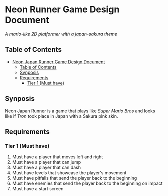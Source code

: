 # Neon Runner Game Design Document
*A mario-like 2D platformer with a japan-sakura theme*

## Table of Contents
- [Neon Japan Runner Game Design Document](#neon-japan-runner-game-design-document)
  - [Table of Contents](#table-of-contents)
  - [Synposis](#synposis)
  - [Requirements](#requirements)
    - [Tier 1 (Must have)](#tier-1-must-have)

## Synposis
Neon Japan Runner is a game that plays like *Super Mario Bros* and looks like if *Tron* took place in Japan with a Sakura pink skin.

## Requirements
### Tier 1 (Must have)
1. Must have a player that moves left and right
2. Must have a player that can jump
3. Must have a player that can dash
4. Must have levels that showcase the player's movement
5. Must have pitfalls that send the player back to the beginning
6. Must have enemies that send the player back to the beginning on impact
7. Must have a start screen
